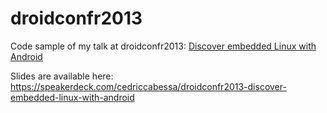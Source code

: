 droidconfr2013
==============

Code sample of my talk at droidconfr2013: [Discover embedded Linux with Android](http://fr.droidcon.com/2013/sessions/genymobile/)

Slides are available here:
https://speakerdeck.com/cedriccabessa/droidconfr2013-discover-embedded-linux-with-android